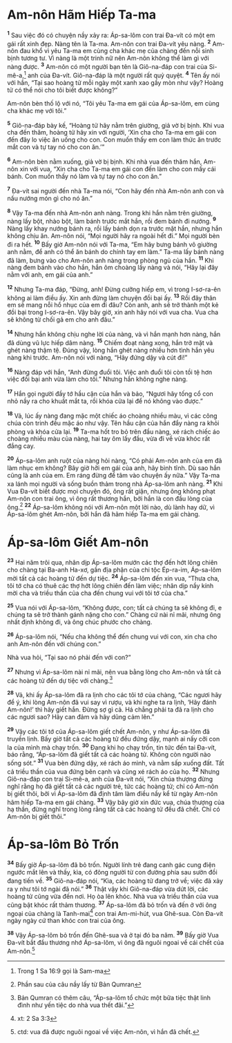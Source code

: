 # Am-nôn Hãm Hiếp Ta-ma

<sup><b>1</b></sup> Sau việc đó có chuyện nầy xảy ra: Áp-sa-lôm con trai Ða-vít có một em gái rất xinh đẹp. Nàng tên là Ta-ma. Am-nôn con trai Ða-vít yêu nàng. <sup><b>2</b></sup> Am-nôn đau khổ vì yêu Ta-ma em cùng cha khác mẹ của chàng đến nỗi sinh bịnh tương tư. Vì nàng là một trinh nữ nên Am-nôn không thể làm gì với nàng được. <sup><b>3</b></sup> Am-nôn có một người bạn tên là Giô-na-đáp con trai của Si-mê-a,[^1-5e275efd-f110-48c7-b8c0-af3a6f9161ce] anh của Ða-vít. Giô-na-đáp là một người rất quỷ quyệt. <sup><b>4</b></sup> Tên ấy nói với hắn, “Tại sao hoàng tử mỗi ngày một xanh xao gầy mòn như vậy? Hoàng tử có thể nói cho tôi biết được không?”

Am-nôn bèn thố lộ với nó, “Tôi yêu Ta-ma em gái của Áp-sa-lôm, em cùng cha khác mẹ với tôi.”

<sup><b>5</b></sup> Giô-na-đáp bày kế, “Hoàng tử hãy nằm trên giường, giả vờ bị bịnh. Khi vua cha đến thăm, hoàng tử hãy xin với người, ‘Xin cha cho Ta-ma em gái con đến đây lo việc ăn uống cho con. Con muốn thấy em con làm thức ăn trước mắt con và tự tay nó cho con ăn.’”

<sup><b>6</b></sup> Am-nôn bèn nằm xuống, giả vờ bị bịnh. Khi nhà vua đến thăm hắn, Am-nôn xin với vua, “Xin cha cho Ta-ma em gái con đến làm cho con mấy cái bánh. Con muốn thấy nó làm và tự tay nó cho con ăn.”

<sup><b>7</b></sup> Ða-vít sai người đến nhà Ta-ma nói, “Con hãy đến nhà Am-nôn anh con và nấu nướng món gì cho nó ăn.”

<sup><b>8</b></sup> Vậy Ta-ma đến nhà Am-nôn anh nàng. Trong khi hắn nằm trên giường, nàng lấy bột, nhào bột, làm bánh trước mắt hắn, rồi đem bánh đi nướng. <sup><b>9</b></sup> Nàng lấy khay nướng bánh ra, rồi lấy bánh dọn ra trước mặt hắn, nhưng hắn không chịu ăn. Am-nôn nói, “Mọi người hãy ra ngoài hết đi.” Mọi người bèn đi ra hết. <sup><b>10</b></sup> Bấy giờ Am-nôn nói với Ta-ma, “Em hãy bưng bánh vô giường anh nằm, để anh có thể ăn bánh do chính tay em làm.” Ta-ma lấy bánh nàng đã làm, bưng vào cho Am-nôn anh nàng trong phòng ngủ của hắn. <sup><b>11</b></sup> Khi nàng đem bánh vào cho hắn, hắn ôm choàng lấy nàng và nói, “Hãy lại đây nằm với anh, em gái của anh.”

<sup><b>12</b></sup> Nhưng Ta-ma đáp, “Ðừng, anh! Ðừng cưỡng hiếp em, vì trong I-sơ-ra-ên không ai làm điều ấy. Xin anh đừng làm chuyện đồi bại ấy. <sup><b>13</b></sup> Rồi đây thân em sẽ mang nỗi hổ nhục của em đi đâu? Còn anh, anh sẽ trở thành một kẻ đồi bại trong I-sơ-ra-ên. Vậy bây giờ, xin anh hãy nói với vua cha. Vua cha sẽ không từ chối gả em cho anh đâu.”

<sup><b>14</b></sup> Nhưng hắn không chịu nghe lời của nàng, và vì hắn mạnh hơn nàng, hắn đã dùng vũ lực hiếp dâm nàng. <sup><b>15</b></sup> Chiếm đoạt nàng xong, hắn trở mặt và ghét nàng thậm tệ. Ðúng vậy, lòng hắn ghét nàng nhiều hơn tình hắn yêu nàng khi trước. Am-nôn nói với nàng, “Hãy đứng dậy và cút đi!”

<sup><b>16</b></sup> Nàng đáp với hắn, “Anh đừng đuổi tôi. Việc anh đuổi tôi còn tồi tệ hơn việc đồi bại anh vừa làm cho tôi.” Nhưng hắn không nghe nàng.

<sup><b>17</b></sup> Hắn gọi người đầy tớ hầu cận của hắn và bảo, “Ngươi hãy tống cổ con nhỏ nầy ra cho khuất mắt ta, rồi khóa cửa lại để nó không vào được.”

<sup><b>18</b></sup> Vả, lúc ấy nàng đang mặc một chiếc áo choàng nhiều màu, vì các công chúa còn trinh đều mặc áo như vậy. Tên hầu cận của hắn đẩy nàng ra khỏi phòng và khóa cửa lại. <sup><b>19</b></sup> Ta-ma hốt tro bỏ trên đầu nàng, xé rách chiếc áo choàng nhiều màu của nàng, hai tay ôm lấy đầu, vừa đi về vừa khóc rất đắng cay.

<sup><b>20</b></sup> Áp-sa-lôm anh ruột của nàng hỏi nàng, “Có phải Am-nôn anh của em đã làm nhục em không? Bây giờ hỡi em gái của anh, hãy bình tĩnh. Dù sao hắn cũng là anh của em. Em ráng đừng để tâm vào chuyện ấy nữa.” Vậy Ta-ma xa lánh mọi người và sống buồn thảm trong nhà Áp-sa-lôm anh nàng. <sup><b>21</b></sup> Khi Vua Ða-vít biết được mọi chuyện đó, ông rất giận, nhưng ông không phạt Am-nôn con trai ông, vì ông rất thương hắn, bởi hắn là con đầu lòng của ông.[^2-5e275efd-f110-48c7-b8c0-af3a6f9161ce] <sup><b>22</b></sup> Áp-sa-lôm không nói với Am-nôn một lời nào, dù lành hay dữ, vì Áp-sa-lôm ghét Am-nôn, bởi hắn đã hãm hiếp Ta-ma em gái chàng.

# Áp-sa-lôm Giết Am-nôn

<sup><b>23</b></sup> Hai năm trôi qua, nhân dịp Áp-sa-lôm mướn các thợ đến hớt lông chiên cho chàng tại Ba-anh Ha-xơ, gần địa phận của chi tộc Ép-ra-im, Áp-sa-lôm mời tất cả các hoàng tử đến dự tiệc. <sup><b>24</b></sup> Áp-sa-lôm đến xin vua, “Thưa cha, tôi tớ cha có thuê các thợ hớt lông chiên đến làm việc; nhân dịp nầy kính mời cha và triều thần của cha đến chung vui với tôi tớ của cha.”

<sup><b>25</b></sup> Vua nói với Áp-sa-lôm, “Không được, con; tất cả chúng ta sẽ không đi, e chúng ta sẽ trở thành gánh nặng cho con.” Chàng cứ nài nỉ mãi, nhưng ông nhất định không đi, và ông chúc phước cho chàng.

<sup><b>26</b></sup> Áp-sa-lôm nói, “Nếu cha không thể đến chung vui với con, xin cha cho anh Am-nôn đến với chúng con.”

Nhà vua hỏi, “Tại sao nó phải đến với con?”

<sup><b>27</b></sup> Nhưng vì Áp-sa-lôm nài nỉ mãi, nên vua bằng lòng cho Am-nôn và tất cả các hoàng tử đến dự tiệc với chàng.[^3-5e275efd-f110-48c7-b8c0-af3a6f9161ce]

<sup><b>28</b></sup> Vả, khi ấy Áp-sa-lôm đã ra lịnh cho các tôi tớ của chàng, “Các ngươi hãy để ý, khi lòng Am-nôn đã vui say vì rượu, và khi nghe ta ra lịnh, ‘Hãy đánh Am-nôn!’ thì hãy giết hắn. Ðừng sợ gì cả. Há chẳng phải ta đã ra lịnh cho các ngươi sao? Hãy can đảm và hãy dũng cảm lên.”

<sup><b>29</b></sup> Vậy các tôi tớ của Áp-sa-lôm giết chết Am-nôn, y như Áp-sa-lôm đã truyền lịnh. Bấy giờ tất cả các hoàng tử đều đứng dậy, mạnh ai nấy cỡi con la của mình mà chạy trốn. <sup><b>30</b></sup> Ðang khi họ chạy trốn, tin tức đến tai Ða-vít, báo rằng, “Áp-sa-lôm đã giết tất cả các hoàng tử. Không còn người nào sống sót.” <sup><b>31</b></sup> Vua bèn đứng dậy, xé rách áo mình, và nằm sấp xuống đất. Tất cả triều thần của vua đứng bên cạnh và cũng xé rách áo của họ. <sup><b>32</b></sup> Nhưng Giô-na-đáp con trai Si-mê-a, anh của Ða-vít nói, “Xin chúa thượng đừng nghĩ rằng họ đã giết tất cả các người trẻ, tức các hoàng tử; chỉ có Am-nôn bị giết thôi, bởi vì Áp-sa-lôm đã định tâm làm điều nầy kể từ ngày Am-nôn hãm hiếp Ta-ma em gái chàng. <sup><b>33</b></sup> Vậy bây giờ xin đức vua, chúa thượng của hạ thần, đừng nghĩ trong lòng rằng tất cả các hoàng tử đều đã chết. Chỉ có Am-nôn bị giết thôi.”

# Áp-sa-lôm Bỏ Trốn

<sup><b>34</b></sup> Bấy giờ Áp-sa-lôm đã bỏ trốn. Người lính trẻ đang canh gác cung điện ngước mắt lên và thấy, kìa, có đông người từ con đường phía sau sườn đồi đang tiến về. <sup><b>35</b></sup> Giô-na-đáp nói, “Kìa, các hoàng tử đang trở về; việc đã xảy ra y như tôi tớ ngài đã nói.” <sup><b>36</b></sup> Thật vậy khi Giô-na-đáp vừa dứt lời, các hoàng tử cũng vừa đến nơi. Họ òa lên khóc. Nhà vua và triều thần của vua cũng bật khóc rất thảm thương. <sup><b>37</b></sup> Áp-sa-lôm đã bỏ trốn và đến ở với ông ngoại của chàng là Tanh-mai[^4-5e275efd-f110-48c7-b8c0-af3a6f9161ce] con trai Am-mi-hút, vua Ghê-sua. Còn Ða-vít ngày ngày cứ than khóc con trai của ông.

<sup><b>38</b></sup> Vậy Áp-sa-lôm bỏ trốn đến Ghê-sua và ở tại đó ba năm. <sup><b>39</b></sup> Bấy giờ Vua Ða-vít bắt đầu thương nhớ Áp-sa-lôm, vì ông đã nguôi ngoai về cái chết của Am-nôn.[^5-5e275efd-f110-48c7-b8c0-af3a6f9161ce]

[^1-5e275efd-f110-48c7-b8c0-af3a6f9161ce]: Trong 1 Sa 16:9 gọi là Sam-ma

[^2-5e275efd-f110-48c7-b8c0-af3a6f9161ce]: Phần sau của câu nầy lấy từ Bản Qumran

[^3-5e275efd-f110-48c7-b8c0-af3a6f9161ce]: Bản Qumran có thêm câu, “Áp-sa-lôm tổ chức một bữa tiệc thật linh đình như yến tiệc do nhà vua thết đãi.”

[^4-5e275efd-f110-48c7-b8c0-af3a6f9161ce]: xt: 2 Sa 3:3

[^5-5e275efd-f110-48c7-b8c0-af3a6f9161ce]: ctd: vua đã được nguôi ngoai về việc Am-nôn, vì hắn đã chết.
